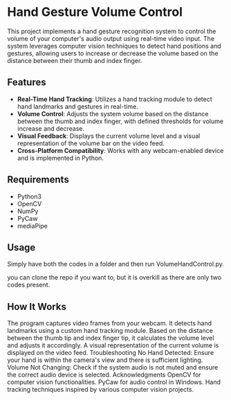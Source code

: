 # Hand Gesture Volume Control

This project implements a hand gesture recognition system to control the volume of your computer's audio output using real-time video input. The system leverages computer vision techniques to detect hand positions and gestures, allowing users to increase or decrease the volume based on the distance between their thumb and index finger.

## Features

- **Real-Time Hand Tracking**: Utilizes a hand tracking module to detect hand landmarks and gestures in real-time.
- **Volume Control**: Adjusts the system volume based on the distance between the thumb and index finger, with defined thresholds for volume increase and decrease.
- **Visual Feedback**: Displays the current volume level and a visual representation of the volume bar on the video feed.
- **Cross-Platform Compatibility**: Works with any webcam-enabled device and is implemented in Python.

## Requirements

- Python3
- OpenCV
- NumPy
- PyCaw
- mediaPipe

## Usage
Simply have both the codes in a folder and then run VolumeHandControl.py.

you can clone the repo if you want to, but it is overkill as there are only two codes present.


## How It Works
The program captures video frames from your webcam.
It detects hand landmarks using a custom hand tracking module.
Based on the distance between the thumb tip and index finger tip, it calculates the volume level and adjusts it accordingly.
A visual representation of the current volume is displayed on the video feed.
Troubleshooting
No Hand Detected: Ensure your hand is within the camera's view and there is sufficient lighting.
Volume Not Changing: Check if the system audio is not muted and ensure the correct audio device is selected.
Acknowledgments
OpenCV for computer vision functionalities.
PyCaw for audio control in Windows.
Hand tracking techniques inspired by various computer vision projects.
